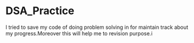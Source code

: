 # DSA_Practice
I tried to save my code of doing problem solving in for  maintain track about my progress.Moreover this will help me to revision purpose.i
